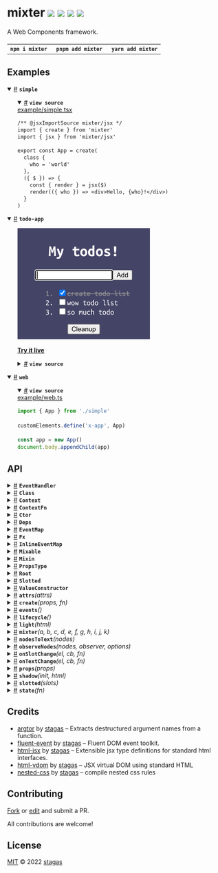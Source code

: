 <h1>
mixter <a href="https://npmjs.org/package/mixter"><img src="https://img.shields.io/badge/npm-v0.3.0-F00.svg?colorA=000"/></a> <a href="src"><img src="https://img.shields.io/badge/loc-665-FFF.svg?colorA=000"/></a> <a href="https://cdn.jsdelivr.net/npm/mixter@0.3.0/dist/mixter.min.js"><img src="https://img.shields.io/badge/brotli-3.1K-333.svg?colorA=000"/></a> <a href="LICENSE"><img src="https://img.shields.io/badge/license-MIT-F0B.svg?colorA=000"/></a>
</h1>

<p></p>

A Web Components framework.

<h4>
<table><tr><td title="Triple click to select and copy paste">
<code>npm i mixter </code>
</td><td title="Triple click to select and copy paste">
<code>pnpm add mixter </code>
</td><td title="Triple click to select and copy paste">
<code>yarn add mixter</code>
</td></tr></table>
</h4>

## Examples

<details id="example$simple" title="simple" open><summary><span><a href="#example$simple">#</a></span>  <code><strong>simple</strong></code></summary>  <ul>    <details id="source$simple" title="simple source code" open><summary><span><a href="#source$simple">#</a></span>  <code><strong>view source</strong></code></summary>  <a href="example/simple.tsx">example/simple.tsx</a>  <p>

```tsx
/** @jsxImportSource mixter/jsx */
import { create } from 'mixter'
import { jsx } from 'mixter/jsx'

export const App = create(
  class {
    who = 'world'
  },
  ({ $ }) => {
    const { render } = jsx($)
    render(({ who }) => <div>Hello, {who}!</div>)
  }
)
```

</p>
</details></ul></details><details id="example$todo-app" title="todo-app" open><summary><span><a href="#example$todo-app">#</a></span>  <code><strong>todo-app</strong></code></summary>  <ul><p></p>  <a href="https://stagas.github.io/mixter/example/todo-app.html"><img width="308.57142857142856" src="example/todo-app.png"></img>  <p><strong>Try it live</strong></p></a>    <details id="source$todo-app" title="todo-app source code" ><summary><span><a href="#source$todo-app">#</a></span>  <code><strong>view source</strong></code></summary>  <a href="example/todo-app.tsx">example/todo-app.tsx</a>  <p>

```tsx
/** @jsxImportSource mixter/jsx */
import { attrs, css, event, events, mixter, props, shadow, state } from 'mixter'
import { jsx, refs } from 'mixter/jsx'

type Todo = {
  name: string
  done: boolean
}

export class TodoApp extends mixter(
  // Extend basic HTMLElement
  HTMLElement,
  // Attach ShadowRoot
  shadow(),
  // Declare the events we will be emitting, this allows for
  // `el.onsomeevent = fn` to be statically typed
  events<{
    done: CustomEvent<{ todo: Todo }>
  }>(),
  // Element attributes, can be String, Number, Boolean
  attrs(
    class {
      name = 'My todos!'
      background = '#446'
      todoColor = '#fff'
      doneColor = '#999'
    }
  ),
  // Declare properties, can be any type
  props(
    class {
      form?: HTMLFormElement
      textInput?: HTMLInputElement
      todos: Todo[] = [
        { name: 'create todo list', done: true },
        { name: 'wow todo list', done: false },
        { name: 'so much todo', done: false },
      ]
      onTodoCleanup?: () => void
      onTodoAdd?: () => void
      onTodoChange?: (todo: Todo) => (
        e: Event & { currentTarget: HTMLInputElement },
      ) => void
    }
  ),
  // Reactive state handler
  state<TodoApp>(({ $, effect, reduce }) => {
    // Use jsx, returns the render function which acts like a `reduce`
    // that instead renders on the root element.
    const { render } = jsx($)
    // Use refs, `ref.someElement` can now be passed to `ref=` attributes in JSX.
    // Refs are bidirectional, meaning if they already have a reference, passing them to
    // a JSX element will "give" that element by reference, instead of filling "from" it.
    const { ref } = refs($)

    $.onTodoAdd = reduce(({ textInput, todos }) => (event().prevent.stop(() => {
      $.todos = [...todos, { name: textInput.value, done: false }]
      textInput.value = ''
      textInput.focus()
      // initialized with a noop function otherwise the render() below will never "fire"
      // because we are in its dependencies and our dependency `textInput` is
      // assigned inside it.
    })), () => {})

    $.onTodoChange = reduce(({ host, todos }) => (todo => (e => {
      todo.done = e.currentTarget.checked
      $.todos = [...todos]
      if (todo.done) host.dispatch('done', { todo })
    })))

    $.onTodoCleanup = reduce(({ todos }) => (() => {
      $.todos = [...todos.filter(todo => !todo.done)]
    }), () => {})

    effect(({ todos }) => {
      if (todos.length > 0 && todos.filter(todo => !todo.done).length === 0)
        alert('All done! Congrats!')
    })

    render((
      {
        name,
        background,
        doneColor,
        onTodoAdd,
        onTodoChange,
        onTodoCleanup,
        todoColor,
        todos,
      },
    ) => (
      <>
        <style>
          {css`
          width: 250px;
          padding: 10px;
          display: inline-flex;
          flex-flow: column nowrap;
          align-items: center;
          font-family: 'Ubuntu Mono', monospace;
          background: ${background};
          color: ${todoColor};
          .done {
            color: ${doneColor};
          }
          `()}
        </style>

        <h1>{name}</h1>

        <form
          onsubmit={onTodoAdd}
          style={{
            display: 'flex',
            flexFlow: 'column nowrap',
            alignItems: 'center',
          }}
        >
          <div>
            <input ref={ref.textInput} type="text" autofocus />
            <button type="submit">Add</button>
          </div>

          <ol>
            {todos.map(todo => (
              <li class={todo.done ? 'done' : ''}>
                <label>
                  <input
                    type="checkbox"
                    checked={todo.done}
                    onchange={onTodoChange(todo)}
                  />
                  {todo.done
                    ? <strike>{todo.name}</strike>
                    : todo.name}
                </label>
              </li>
            ))}
          </ol>

          {todos.some(todo => todo.done)
            && <button onclick={onTodoCleanup}>Cleanup</button>}
        </form>
      </>
    ))
  })
) {}

customElements.define('todo-app', TodoApp)

const todoApp = new TodoApp()

document.body.appendChild(todoApp)

todoApp.ondone = ({ detail: { todo } }) => {
  console.log('done', todo)
  // change background to a random hue every time we finish a todo
  todoApp.background = `hsl(${Math.random() * 360}, 30%, 20%)`
}
```

</p>
</details></ul></details><details id="example$web" title="web" open><summary><span><a href="#example$web">#</a></span>  <code><strong>web</strong></code></summary>  <ul>    <details id="source$web" title="web source code" open><summary><span><a href="#source$web">#</a></span>  <code><strong>view source</strong></code></summary>  <a href="example/web.ts">example/web.ts</a>  <p>

```ts
import { App } from './simple'

customElements.define('x-app', App)

const app = new App()
document.body.appendChild(app)
```

</p>
</details></ul></details>

## API

<p>  <details id="EventHandler$21" title="Interface" ><summary><span><a href="#EventHandler$21">#</a></span>  <code><strong>EventHandler</strong></code>    </summary>  <a href="src/mixins/events.ts#L3">src/mixins/events.ts#L3</a>  <ul>    <p>    <details id="e$25" title="Parameter" ><summary><span><a href="#e$25">#</a></span>  <code><strong>e</strong></code>    </summary>    <ul><p><a href="#E$23">E</a> &amp; {<p>  <details id="currentTarget$27" title="Property" ><summary><span><a href="#currentTarget$27">#</a></span>  <code><strong>currentTarget</strong></code>    </summary>  <a href="src/mixins/events.ts#L4">src/mixins/events.ts#L4</a>  <ul><p><a href="#T$22">T</a></p>        </ul></details><details id="target$28" title="Property" ><summary><span><a href="#target$28">#</a></span>  <code><strong>target</strong></code>    </summary>  <a href="src/mixins/events.ts#L4">src/mixins/events.ts#L4</a>  <ul><p><span>Element</span></p>        </ul></details></p>}</p>        </ul></details>  <p><strong>EventHandler</strong><em>(e)</em>  &nbsp;=&gt;  <ul>void</ul></p></p>    </ul></details><details id="Class$495" title="TypeAlias" ><summary><span><a href="#Class$495">#</a></span>  <code><strong>Class</strong></code>    </summary>  <a href="src/types.ts#L1">src/types.ts#L1</a>  <ul><p><details id="__type$496" title="Constructor" ><summary><span><a href="#__type$496">#</a></span>  <em>(args)</em>    </summary>  <a href="src/types.ts#L1">src/types.ts#L1</a>  <ul>    <p>  <details id="__type$497" title="ConstructorSignature" ><summary><span><a href="#__type$497">#</a></span>  <code><strong>new</strong></code><em>()</em>    </summary>    <ul><p><a href="#T$499">T</a></p>      <p>  <details id="args$498" title="Parameter" ><summary><span><a href="#args$498">#</a></span>  <code><strong>args</strong></code>    </summary>    <ul><p>any  []</p>        </ul></details></p>  </ul></details></p>    </ul></details></p>        </ul></details><details id="Context$112" title="TypeAlias" ><summary><span><a href="#Context$112">#</a></span>  <code><strong>Context</strong></code>    </summary>  <a href="src/mixins/state.ts#L24">src/mixins/state.ts#L24</a>  <ul><p>{<p>  <details id="$$114" title="Property" ><summary><span><a href="#$$114">#</a></span>  <code><strong>$</strong></code>    </summary>  <a href="src/mixins/state.ts#L25">src/mixins/state.ts#L25</a>  <ul><p><a href="#Context$112">Context</a>&lt;<a href="#T$135">T</a>&gt; &amp; <a href="#T$135">T</a></p>        </ul></details><details id="cleanup$115" title="Method" ><summary><span><a href="#cleanup$115">#</a></span>  <code><strong>cleanup</strong></code><em>()</em>    </summary>  <a href="src/mixins/state.ts#L26">src/mixins/state.ts#L26</a>  <ul>    <p>      <p><strong>cleanup</strong><em>()</em>  &nbsp;=&gt;  <ul>void</ul></p></p>    </ul></details><details id="effect$117" title="Method" ><summary><span><a href="#effect$117">#</a></span>  <code><strong>effect</strong></code><em>(fn, cb)</em>    </summary>  <a href="src/mixins/state.ts#L27">src/mixins/state.ts#L27</a>  <ul>    <p>    <details id="fn$119" title="Function" ><summary><span><a href="#fn$119">#</a></span>  <code><strong>fn</strong></code><em>(ctx)</em>    </summary>    <ul>    <p>    <details id="ctx$122" title="Parameter" ><summary><span><a href="#ctx$122">#</a></span>  <code><strong>ctx</strong></code>    </summary>    <ul><p><a href="#Deps$91">Deps</a>&lt;<a href="#T$135">T</a>&gt;</p>        </ul></details>  <p><strong>fn</strong><em>(ctx)</em>  &nbsp;=&gt;  <ul>any</ul></p></p>    </ul></details><details id="cb$123" title="Function" ><summary><span><a href="#cb$123">#</a></span>  <code><strong>cb</strong></code><em>(value)</em>    </summary>    <ul>    <p>    <details id="value$126" title="Parameter" ><summary><span><a href="#value$126">#</a></span>  <code><strong>value</strong></code>    </summary>    <ul><p>any</p>        </ul></details>  <p><strong>cb</strong><em>(value)</em>  &nbsp;=&gt;  <ul>boolean | void</ul></p></p>    </ul></details>  <p><strong>effect</strong><em>(fn, cb)</em>  &nbsp;=&gt;  <ul>void</ul></p></p>    </ul></details><details id="reduce$127" title="Method" ><summary><span><a href="#reduce$127">#</a></span>  <code><strong>reduce</strong></code><em>(fn, initial)</em>    </summary>  <a href="src/mixins/state.ts#L28">src/mixins/state.ts#L28</a>  <ul>    <p>    <details id="fn$130" title="Function" ><summary><span><a href="#fn$130">#</a></span>  <code><strong>fn</strong></code><em>(ctx)</em>    </summary>    <ul>    <p>    <details id="ctx$133" title="Parameter" ><summary><span><a href="#ctx$133">#</a></span>  <code><strong>ctx</strong></code>    </summary>    <ul><p><a href="#Deps$91">Deps</a>&lt;<a href="#T$135">T</a>&gt;</p>        </ul></details>  <p><strong>fn</strong><em>(ctx)</em>  &nbsp;=&gt;  <ul><a href="#R$129">R</a></ul></p></p>    </ul></details><details id="initial$134" title="Parameter" ><summary><span><a href="#initial$134">#</a></span>  <code><strong>initial</strong></code>    </summary>    <ul><p><a href="#R$129">R</a></p>        </ul></details>  <p><strong>reduce</strong>&lt;<span>R</span>&gt;<em>(fn, initial)</em>  &nbsp;=&gt;  <ul><a href="#R$129">R</a></ul></p></p>    </ul></details></p>}</p>        </ul></details><details id="ContextFn$85" title="TypeAlias" ><summary><span><a href="#ContextFn$85">#</a></span>  <code><strong>ContextFn</strong></code>    </summary>  <a href="src/mixins/state.ts#L6">src/mixins/state.ts#L6</a>  <ul><p><details id="__type$86" title="Function" ><summary><span><a href="#__type$86">#</a></span>  <em>(this, ctx)</em>    </summary>    <ul>    <p>    <details id="this$88" title="Parameter" ><summary><span><a href="#this$88">#</a></span>  <code><strong>this</strong></code>    </summary>    <ul><p><a href="#T$90">T</a></p>        </ul></details><details id="ctx$89" title="Parameter" ><summary><span><a href="#ctx$89">#</a></span>  <code><strong>ctx</strong></code>    </summary>    <ul><p><a href="#Context$112">Context</a>&lt;<a href="#T$90">T</a>&gt;</p>        </ul></details>  <p><strong></strong><em>(this, ctx)</em>  &nbsp;=&gt;  <ul>void</ul></p></p>    </ul></details></p>        </ul></details><details id="Ctor$500" title="TypeAlias" ><summary><span><a href="#Ctor$500">#</a></span>  <code><strong>Ctor</strong></code>    </summary>  <a href="src/types.ts#L3">src/types.ts#L3</a>  <ul><p><details id="__type$501" title="Constructor" ><summary><span><a href="#__type$501">#</a></span>  <em>(args)</em>    </summary>  <a href="src/types.ts#L3">src/types.ts#L3</a>  <ul>    <p>  <details id="__type$502" title="ConstructorSignature" ><summary><span><a href="#__type$502">#</a></span>  <code><strong>new</strong></code><em>()</em>    </summary>    <ul><p>unknown</p>      <p>  <details id="args$503" title="Parameter" ><summary><span><a href="#args$503">#</a></span>  <code><strong>args</strong></code>    </summary>    <ul><p>any  []</p>        </ul></details></p>  </ul></details></p>    </ul></details></p>        </ul></details><details id="Deps$91" title="TypeAlias" ><summary><span><a href="#Deps$91">#</a></span>  <code><strong>Deps</strong></code>    </summary>  <a href="src/mixins/state.ts#L8">src/mixins/state.ts#L8</a>  <ul><p>[K   in   keyof     <a href="#T$92">T</a>  ]-?:  <span>NonNullable</span>&lt;<a href="#T$92">T</a>  [<span>K</span>]&gt;</p>        </ul></details><details id="EventMap$29" title="TypeAlias" ><summary><span><a href="#EventMap$29">#</a></span>  <code><strong>EventMap</strong></code>    </summary>  <a href="src/mixins/events.ts#L7">src/mixins/events.ts#L7</a>  <ul><p>[K   in   keyof     <a href="#P$31">P</a>  ]:  <a href="#EventHandler$21">EventHandler</a>&lt;<span>InstanceType</span>&lt;<a href="#T$30">T</a>&gt;, <a href="#P$31">P</a>  [<span>K</span>]&gt;</p>        </ul></details><details id="Fx$93" title="TypeAlias" ><summary><span><a href="#Fx$93">#</a></span>  <code><strong>Fx</strong></code>    </summary>  <a href="src/mixins/state.ts#L12">src/mixins/state.ts#L12</a>  <ul><p>{<p>  <details id="dispose$101" title="Property" ><summary><span><a href="#dispose$101">#</a></span>  <code><strong>dispose</strong></code>    </summary>  <a href="src/mixins/state.ts#L15">src/mixins/state.ts#L15</a>  <ul><p><details id="__type$102" title="Function" ><summary><span><a href="#__type$102">#</a></span>  <em>()</em>    </summary>    <ul>    <p>      <p><strong></strong><em>()</em>  &nbsp;=&gt;  <ul>void</ul></p></p>    </ul></details> | <code>null</code></p>        </ul></details><details id="initial$105" title="Property" ><summary><span><a href="#initial$105">#</a></span>  <code><strong>initial</strong></code>    </summary>  <a href="src/mixins/state.ts#L17">src/mixins/state.ts#L17</a>  <ul><p>any</p>        </ul></details><details id="keys$107" title="Property" ><summary><span><a href="#keys$107">#</a></span>  <code><strong>keys</strong></code>    </summary>  <a href="src/mixins/state.ts#L19">src/mixins/state.ts#L19</a>  <ul><p><span>Set</span>&lt;keyof     <a href="#T$110">T</a>&gt;</p>        </ul></details><details id="pass$109" title="Property" ><summary><span><a href="#pass$109">#</a></span>  <code><strong>pass</strong></code>    </summary>  <a href="src/mixins/state.ts#L21">src/mixins/state.ts#L21</a>  <ul><p>boolean</p>        </ul></details><details id="target$106" title="Property" ><summary><span><a href="#target$106">#</a></span>  <code><strong>target</strong></code>    </summary>  <a href="src/mixins/state.ts#L18">src/mixins/state.ts#L18</a>  <ul><p>keyof     <a href="#T$110">T</a></p>        </ul></details><details id="type$104" title="Property" ><summary><span><a href="#type$104">#</a></span>  <code><strong>type</strong></code>    </summary>  <a href="src/mixins/state.ts#L16">src/mixins/state.ts#L16</a>  <ul><p>any</p>        </ul></details><details id="values$108" title="Property" ><summary><span><a href="#values$108">#</a></span>  <code><strong>values</strong></code>    </summary>  <a href="src/mixins/state.ts#L20">src/mixins/state.ts#L20</a>  <ul><p><a href="#Deps$91">Deps</a>&lt;<a href="#T$110">T</a>&gt;</p>        </ul></details><details id="cb$98" title="Method" ><summary><span><a href="#cb$98">#</a></span>  <code><strong>cb</strong></code><em>(value)</em>    </summary>  <a href="src/mixins/state.ts#L14">src/mixins/state.ts#L14</a>  <ul>    <p>    <details id="value$100" title="Parameter" ><summary><span><a href="#value$100">#</a></span>  <code><strong>value</strong></code>    </summary>    <ul><p><a href="#R$111">R</a></p>        </ul></details>  <p><strong>cb</strong><em>(value)</em>  &nbsp;=&gt;  <ul>boolean | void</ul></p></p>    </ul></details><details id="fn$95" title="Method" ><summary><span><a href="#fn$95">#</a></span>  <code><strong>fn</strong></code><em>(deps)</em>    </summary>  <a href="src/mixins/state.ts#L13">src/mixins/state.ts#L13</a>  <ul>    <p>    <details id="deps$97" title="Parameter" ><summary><span><a href="#deps$97">#</a></span>  <code><strong>deps</strong></code>    </summary>    <ul><p><a href="#Deps$91">Deps</a>&lt;<a href="#T$110">T</a>&gt;</p>        </ul></details>  <p><strong>fn</strong><em>(deps)</em>  &nbsp;=&gt;  <ul><a href="#R$111">R</a></ul></p></p>    </ul></details></p>}</p>        </ul></details><details id="InlineEventMap$32" title="TypeAlias" ><summary><span><a href="#InlineEventMap$32">#</a></span>  <code><strong>InlineEventMap</strong></code>    </summary>  <a href="src/mixins/events.ts#L14">src/mixins/events.ts#L14</a>  <ul><p>[K   in   keyof     <a href="#P$34">P</a>  ]:  <a href="#EventHandler$21">EventHandler</a>&lt;<span>InstanceType</span>&lt;<a href="#T$33">T</a>&gt;, <a href="#P$34">P</a>  [<span>K</span>]&gt;</p>        </ul></details><details id="Mixable$504" title="TypeAlias" ><summary><span><a href="#Mixable$504">#</a></span>  <code><strong>Mixable</strong></code>    </summary>  <a href="src/types.ts#L5">src/types.ts#L5</a>  <ul><p>{} &amp; <span>Omit</span>&lt;<a href="#T$506">T</a>, <code>"constructor"</code>&gt;</p>        </ul></details><details id="Mixin$507" title="TypeAlias" ><summary><span><a href="#Mixin$507">#</a></span>  <code><strong>Mixin</strong></code>    </summary>  <a href="src/types.ts#L9">src/types.ts#L9</a>  <ul><p><a href="#Mixable$504">Mixable</a>&lt;<span>CustomElementConstructor</span>&gt;</p>        </ul></details><details id="PropsType$11" title="TypeAlias" ><summary><span><a href="#PropsType$11">#</a></span>  <code><strong>PropsType</strong></code>    </summary>  <a href="src/mixins/attrs.ts#L6">src/mixins/attrs.ts#L6</a>  <ul><p>[K   in   keyof     <a href="#T$12">T</a>  ]:  <span>NonNullable</span>&lt;<a href="#T$12">T</a>  [<span>K</span>]&gt; extends <a href="#ValueConstructor$10">ValueConstructor</a> ? <span>ReturnType</span>&lt;<span>NonNullable</span>&lt;<a href="#T$12">T</a>  [<span>K</span>]&gt;&gt; : <span>NonNullable</span>&lt;<a href="#T$12">T</a>  [<span>K</span>]&gt;</p>        </ul></details><details id="Root$521" title="TypeAlias" ><summary><span><a href="#Root$521">#</a></span>  <code><strong>Root</strong></code>    </summary>  <a href="src/types.ts#L72">src/types.ts#L72</a>  <ul><p>{}</p>        </ul></details><details id="Slotted$461" title="TypeAlias" ><summary><span><a href="#Slotted$461">#</a></span>  <code><strong>Slotted</strong></code>    </summary>  <a href="src/slots.ts#L17">src/slots.ts#L17</a>  <ul><p>{<p>  <details id="elements$464" title="Property" ><summary><span><a href="#elements$464">#</a></span>  <code><strong>elements</strong></code>    </summary>  <a href="src/slots.ts#L17">src/slots.ts#L17</a>  <ul><p><span>Element</span>  []</p>        </ul></details><details id="firstChild$465" title="Property" ><summary><span><a href="#firstChild$465">#</a></span>  <code><strong>firstChild</strong></code>    </summary>  <a href="src/slots.ts#L17">src/slots.ts#L17</a>  <ul><p><span>Element</span></p>        </ul></details><details id="nodes$463" title="Property" ><summary><span><a href="#nodes$463">#</a></span>  <code><strong>nodes</strong></code>    </summary>  <a href="src/slots.ts#L17">src/slots.ts#L17</a>  <ul><p><span>Node</span>  []</p>        </ul></details></p>}</p>        </ul></details><details id="ValueConstructor$10" title="TypeAlias" ><summary><span><a href="#ValueConstructor$10">#</a></span>  <code><strong>ValueConstructor</strong></code>    </summary>  <a href="src/mixins/attrs.ts#L4">src/mixins/attrs.ts#L4</a>  <ul><p>typeof   <span>String</span> | typeof   <span>Number</span> | typeof   <span>Boolean</span></p>        </ul></details><details id="attrs$13" title="Function" ><summary><span><a href="#attrs$13">#</a></span>  <code><strong>attrs</strong></code><em>(attrs)</em>    </summary>  <a href="src/mixins/attrs.ts#L34">src/mixins/attrs.ts#L34</a>  <ul>    <p>    <details id="attrs$16" title="Parameter" ><summary><span><a href="#attrs$16">#</a></span>  <code><strong>attrs</strong></code>    </summary>    <ul><p><a href="#Class$495">Class</a>&lt;<a href="#P$15">P</a>&gt;</p>        </ul></details>  <p><strong>attrs</strong>&lt;<span>P</span>&gt;<em>(attrs)</em>  &nbsp;=&gt;  <ul><details id="__type$17" title="Function" ><summary><span><a href="#__type$17">#</a></span>  <em>(superclass)</em>    </summary>    <ul>    <p>    <details id="superclass$20" title="Parameter" ><summary><span><a href="#superclass$20">#</a></span>  <code><strong>superclass</strong></code>    </summary>    <ul><p><a href="#T$19">T</a></p>        </ul></details>  <p><strong></strong>&lt;<span>T</span><span>&nbsp;extends&nbsp;</span>     <a href="#Mixin$507">Mixin</a>&gt;<em>(superclass)</em>  &nbsp;=&gt;  <ul><a href="#T$19">T</a> &amp; <a href="#Class$495">Class</a>&lt;<a href="#PropsType$11">PropsType</a>&lt;<a href="#P$15">P</a>&gt;&gt;</ul></p></p>    </ul></details></ul></p></p>    </ul></details><details id="create$1" title="Function" ><summary><span><a href="#create$1">#</a></span>  <code><strong>create</strong></code><em>(props, fn)</em>    </summary>  <a href="src/create.ts#L3">src/create.ts#L3</a>  <ul>    <p>    <details id="props$4" title="Parameter" ><summary><span><a href="#props$4">#</a></span>  <code><strong>props</strong></code>    </summary>    <ul><p><a href="#Class$495">Class</a>&lt;<a href="#P$3">P</a>&gt;</p>        </ul></details><details id="fn$5" title="Parameter" ><summary><span><a href="#fn$5">#</a></span>  <code><strong>fn</strong></code>    </summary>    <ul><p><a href="#ContextFn$85">ContextFn</a>&lt;<a href="#P$3">P</a> &amp; <a href="#Root$521">Root</a>&gt;</p>        </ul></details>  <p><strong>create</strong>&lt;<span>P</span>&gt;<em>(props, fn)</em>  &nbsp;=&gt;  <ul>{} &amp; <a href="#Class$495">Class</a>&lt;<a href="#Root$521">Root</a>&gt; &amp; <a href="#Class$495">Class</a>&lt;<a href="#P$3">P</a>&gt; &amp; <a href="#Class$495">Class</a>&lt;{}&gt;</ul></p></p>    </ul></details><details id="events$35" title="Function" ><summary><span><a href="#events$35">#</a></span>  <code><strong>events</strong></code><em>()</em>    </summary>  <a href="src/mixins/events.ts#L27">src/mixins/events.ts#L27</a>  <ul>    <p>      <p><strong>events</strong>&lt;<span>P</span><span>&nbsp;extends&nbsp;</span>     <span>Record</span>&lt;string, <span>Event</span>&gt;&gt;<em>()</em>  &nbsp;=&gt;  <ul><details id="__type$38" title="Function" ><summary><span><a href="#__type$38">#</a></span>  <em>(superclass)</em>    </summary>    <ul>    <p>    <details id="superclass$41" title="Parameter" ><summary><span><a href="#superclass$41">#</a></span>  <code><strong>superclass</strong></code>    </summary>    <ul><p><a href="#T$40">T</a></p>        </ul></details>  <p><strong></strong>&lt;<span>T</span><span>&nbsp;extends&nbsp;</span>     <a href="#Mixin$507">Mixin</a>&gt;<em>(superclass)</em>  &nbsp;=&gt;  <ul><a href="#T$40">T</a> &amp; <a href="#Class$495">Class</a>&lt;{<p>  <details id="addEventListener$43" title="Method" ><summary><span><a href="#addEventListener$43">#</a></span>  <code><strong>addEventListener</strong></code><em>(type, listener, options)</em>    </summary>    <ul>    <p>    <details id="type$46" title="Parameter" ><summary><span><a href="#type$46">#</a></span>  <code><strong>type</strong></code>    </summary>    <ul><p><a href="#K$45">K</a></p>        </ul></details><details id="listener$47" title="Parameter" ><summary><span><a href="#listener$47">#</a></span>  <code><strong>listener</strong></code>    </summary>    <ul><p>any</p>        </ul></details><details id="options$48" title="Parameter" ><summary><span><a href="#options$48">#</a></span>  <code><strong>options</strong></code>    </summary>    <ul><p>any</p>        </ul></details>  <p><strong>addEventListener</strong>&lt;<span>K</span>&gt;<em>(type, listener, options)</em>  &nbsp;=&gt;  <ul>void</ul></p></p>    </ul></details><details id="dispatch$49" title="Method" ><summary><span><a href="#dispatch$49">#</a></span>  <code><strong>dispatch</strong></code><em>(name, detail, init)</em>    </summary>    <ul>    <p>    <details id="name$51" title="Parameter" ><summary><span><a href="#name$51">#</a></span>  <code><strong>name</strong></code>    </summary>    <ul><p>string</p>        </ul></details><details id="detail$52" title="Parameter" ><summary><span><a href="#detail$52">#</a></span>  <code><strong>detail</strong></code>    </summary>    <ul><p>any</p>        </ul></details><details id="init$53" title="Parameter" ><summary><span><a href="#init$53">#</a></span>  <code><strong>init</strong></code>    </summary>    <ul><p><span>CustomEventInit</span>&lt;any&gt;</p>        </ul></details>  <p><strong>dispatch</strong><em>(name, detail, init)</em>  &nbsp;=&gt;  <ul>any</ul></p></p>    </ul></details></p>} &amp; <a href="#InlineEventMap$32">InlineEventMap</a>&lt;<a href="#T$40">T</a>, <a href="#P$37">P</a>&gt;&gt;</ul></p></p>    </ul></details></ul></p></p>    </ul></details><details id="lifecycle$54" title="Function" ><summary><span><a href="#lifecycle$54">#</a></span>  <code><strong>lifecycle</strong></code><em>()</em>    </summary>  <a href="src/mixins/lifecycle.ts#L3">src/mixins/lifecycle.ts#L3</a>  <ul>    <p>      <p><strong>lifecycle</strong><em>()</em>  &nbsp;=&gt;  <ul><details id="__type$56" title="Function" ><summary><span><a href="#__type$56">#</a></span>  <em>(superclass)</em>    </summary>    <ul>    <p>    <details id="superclass$59" title="Parameter" ><summary><span><a href="#superclass$59">#</a></span>  <code><strong>superclass</strong></code>    </summary>    <ul><p><a href="#T$58">T</a></p>        </ul></details>  <p><strong></strong>&lt;<span>T</span><span>&nbsp;extends&nbsp;</span>     <a href="#Mixin$507">Mixin</a>&gt;<em>(superclass)</em>  &nbsp;=&gt;  <ul><a href="#T$58">T</a> &amp; <a href="#Class$495">Class</a>&lt;{<p>  <details id="isMounted$61" title="Property" ><summary><span><a href="#isMounted$61">#</a></span>  <code><strong>isMounted</strong></code>    </summary>  <a href="src/mixins/lifecycle.ts#L29">src/mixins/lifecycle.ts#L29</a>  <ul><p>boolean</p>        </ul></details></p>}&gt;</ul></p></p>    </ul></details></ul></p></p>    </ul></details><details id="light$62" title="Function" ><summary><span><a href="#light$62">#</a></span>  <code><strong>light</strong></code><em>(html)</em>    </summary>  <a href="src/mixins/light.ts#L3">src/mixins/light.ts#L3</a>  <ul>    <p>    <details id="html$64" title="Parameter" ><summary><span><a href="#html$64">#</a></span>  <code><strong>html</strong></code>  <span><span>&nbsp;=&nbsp;</span>  <code>''</code></span>  </summary>    <ul><p>string</p>        </ul></details>  <p><strong>light</strong><em>(html)</em>  &nbsp;=&gt;  <ul><details id="__type$65" title="Function" ><summary><span><a href="#__type$65">#</a></span>  <em>(superclass)</em>    </summary>    <ul>    <p>    <details id="superclass$68" title="Parameter" ><summary><span><a href="#superclass$68">#</a></span>  <code><strong>superclass</strong></code>    </summary>    <ul><p><a href="#T$67">T</a></p>        </ul></details>  <p><strong></strong>&lt;<span>T</span><span>&nbsp;extends&nbsp;</span>     <a href="#Mixin$507">Mixin</a>&gt;<em>(superclass)</em>  &nbsp;=&gt;  <ul><a href="#T$67">T</a> &amp; <a href="#Class$495">Class</a>&lt;<a href="#Root$521">Root</a>&gt;</ul></p></p>    </ul></details></ul></p></p>    </ul></details><details id="mixter$147" title="Function" ><summary><span><a href="#mixter$147">#</a></span>  <code><strong>mixter</strong></code><em>(a, b, c, d, e, f, g, h, i, j, k)</em>    </summary>  <a href="src/mixter.ts#L3">src/mixter.ts#L3</a>  <ul>    <p>    <details id="a$160" title="Parameter" ><summary><span><a href="#a$160">#</a></span>  <code><strong>a</strong></code>    </summary>    <ul><p><a href="#A$149">A</a></p>        </ul></details><details id="b$161" title="Function" ><summary><span><a href="#b$161">#</a></span>  <code><strong>b</strong></code><em>(trait)</em>    </summary>    <ul>    <p>    <details id="trait$164" title="Parameter" ><summary><span><a href="#trait$164">#</a></span>  <code><strong>trait</strong></code>    </summary>    <ul><p><a href="#A$149">A</a></p>        </ul></details>  <p><strong>b</strong><em>(trait)</em>  &nbsp;=&gt;  <ul><a href="#B$150">B</a></ul></p></p>    </ul></details><details id="c$165" title="Function" ><summary><span><a href="#c$165">#</a></span>  <code><strong>c</strong></code><em>(trait)</em>    </summary>    <ul>    <p>    <details id="trait$168" title="Parameter" ><summary><span><a href="#trait$168">#</a></span>  <code><strong>trait</strong></code>    </summary>    <ul><p><a href="#B$150">B</a></p>        </ul></details>  <p><strong>c</strong><em>(trait)</em>  &nbsp;=&gt;  <ul><a href="#C$151">C</a></ul></p></p>    </ul></details><details id="d$169" title="Function" ><summary><span><a href="#d$169">#</a></span>  <code><strong>d</strong></code><em>(trait)</em>    </summary>    <ul>    <p>    <details id="trait$172" title="Parameter" ><summary><span><a href="#trait$172">#</a></span>  <code><strong>trait</strong></code>    </summary>    <ul><p><a href="#C$151">C</a></p>        </ul></details>  <p><strong>d</strong><em>(trait)</em>  &nbsp;=&gt;  <ul><a href="#D$152">D</a></ul></p></p>    </ul></details><details id="e$173" title="Function" ><summary><span><a href="#e$173">#</a></span>  <code><strong>e</strong></code><em>(trait)</em>    </summary>    <ul>    <p>    <details id="trait$176" title="Parameter" ><summary><span><a href="#trait$176">#</a></span>  <code><strong>trait</strong></code>    </summary>    <ul><p><a href="#D$152">D</a></p>        </ul></details>  <p><strong>e</strong><em>(trait)</em>  &nbsp;=&gt;  <ul><a href="#E$153">E</a></ul></p></p>    </ul></details><details id="f$177" title="Function" ><summary><span><a href="#f$177">#</a></span>  <code><strong>f</strong></code><em>(trait)</em>    </summary>    <ul>    <p>    <details id="trait$180" title="Parameter" ><summary><span><a href="#trait$180">#</a></span>  <code><strong>trait</strong></code>    </summary>    <ul><p><a href="#E$153">E</a></p>        </ul></details>  <p><strong>f</strong><em>(trait)</em>  &nbsp;=&gt;  <ul><a href="#F$154">F</a></ul></p></p>    </ul></details><details id="g$181" title="Function" ><summary><span><a href="#g$181">#</a></span>  <code><strong>g</strong></code><em>(trait)</em>    </summary>    <ul>    <p>    <details id="trait$184" title="Parameter" ><summary><span><a href="#trait$184">#</a></span>  <code><strong>trait</strong></code>    </summary>    <ul><p><a href="#F$154">F</a></p>        </ul></details>  <p><strong>g</strong><em>(trait)</em>  &nbsp;=&gt;  <ul><a href="#G$155">G</a></ul></p></p>    </ul></details><details id="h$185" title="Function" ><summary><span><a href="#h$185">#</a></span>  <code><strong>h</strong></code><em>(trait)</em>    </summary>    <ul>    <p>    <details id="trait$188" title="Parameter" ><summary><span><a href="#trait$188">#</a></span>  <code><strong>trait</strong></code>    </summary>    <ul><p><a href="#G$155">G</a></p>        </ul></details>  <p><strong>h</strong><em>(trait)</em>  &nbsp;=&gt;  <ul><a href="#H$156">H</a></ul></p></p>    </ul></details><details id="i$189" title="Function" ><summary><span><a href="#i$189">#</a></span>  <code><strong>i</strong></code><em>(trait)</em>    </summary>    <ul>    <p>    <details id="trait$192" title="Parameter" ><summary><span><a href="#trait$192">#</a></span>  <code><strong>trait</strong></code>    </summary>    <ul><p><a href="#H$156">H</a></p>        </ul></details>  <p><strong>i</strong><em>(trait)</em>  &nbsp;=&gt;  <ul><a href="#I$157">I</a></ul></p></p>    </ul></details><details id="j$193" title="Function" ><summary><span><a href="#j$193">#</a></span>  <code><strong>j</strong></code><em>(trait)</em>    </summary>    <ul>    <p>    <details id="trait$196" title="Parameter" ><summary><span><a href="#trait$196">#</a></span>  <code><strong>trait</strong></code>    </summary>    <ul><p><a href="#I$157">I</a></p>        </ul></details>  <p><strong>j</strong><em>(trait)</em>  &nbsp;=&gt;  <ul><a href="#J$158">J</a></ul></p></p>    </ul></details><details id="k$197" title="Function" ><summary><span><a href="#k$197">#</a></span>  <code><strong>k</strong></code><em>(trait)</em>    </summary>    <ul>    <p>    <details id="trait$200" title="Parameter" ><summary><span><a href="#trait$200">#</a></span>  <code><strong>trait</strong></code>    </summary>    <ul><p><a href="#J$158">J</a></p>        </ul></details>  <p><strong>k</strong><em>(trait)</em>  &nbsp;=&gt;  <ul><a href="#K$159">K</a></ul></p></p>    </ul></details>  <p><strong>mixter</strong>&lt;<span>A</span><span>&nbsp;extends&nbsp;</span>     <a href="#Ctor$500">Ctor</a>, <span>B</span><span>&nbsp;extends&nbsp;</span>     <a href="#Ctor$500">Ctor</a>, <span>C</span><span>&nbsp;extends&nbsp;</span>     <a href="#Ctor$500">Ctor</a>, <span>D</span><span>&nbsp;extends&nbsp;</span>     <a href="#Ctor$500">Ctor</a>, <span>E</span><span>&nbsp;extends&nbsp;</span>     <a href="#Ctor$500">Ctor</a>, <span>F</span><span>&nbsp;extends&nbsp;</span>     <a href="#Ctor$500">Ctor</a>, <span>G</span><span>&nbsp;extends&nbsp;</span>     <a href="#Ctor$500">Ctor</a>, <span>H</span><span>&nbsp;extends&nbsp;</span>     <a href="#Ctor$500">Ctor</a>, <span>I</span><span>&nbsp;extends&nbsp;</span>     <a href="#Ctor$500">Ctor</a>, <span>J</span><span>&nbsp;extends&nbsp;</span>     <a href="#Ctor$500">Ctor</a>, <span>K</span><span>&nbsp;extends&nbsp;</span>     <a href="#Ctor$500">Ctor</a>&gt;<em>(a, b, c, d, e, f, g, h, i, j, k)</em>  &nbsp;=&gt;  <ul><a href="#A$149">A</a> &amp; <a href="#B$150">B</a> &amp; <a href="#C$151">C</a> &amp; <a href="#D$152">D</a> &amp; <a href="#E$153">E</a> &amp; <a href="#F$154">F</a> &amp; <a href="#G$155">G</a> &amp; <a href="#H$156">H</a> &amp; <a href="#I$157">I</a> &amp; <a href="#J$158">J</a> &amp; <a href="#K$159">K</a></ul></p>  <details id="a$212" title="Parameter" ><summary><span><a href="#a$212">#</a></span>  <code><strong>a</strong></code>    </summary>    <ul><p><a href="#A$202">A</a></p>        </ul></details><details id="b$213" title="Function" ><summary><span><a href="#b$213">#</a></span>  <code><strong>b</strong></code><em>(trait)</em>    </summary>    <ul>    <p>    <details id="trait$216" title="Parameter" ><summary><span><a href="#trait$216">#</a></span>  <code><strong>trait</strong></code>    </summary>    <ul><p><a href="#A$202">A</a></p>        </ul></details>  <p><strong>b</strong><em>(trait)</em>  &nbsp;=&gt;  <ul><a href="#B$203">B</a></ul></p></p>    </ul></details><details id="c$217" title="Function" ><summary><span><a href="#c$217">#</a></span>  <code><strong>c</strong></code><em>(trait)</em>    </summary>    <ul>    <p>    <details id="trait$220" title="Parameter" ><summary><span><a href="#trait$220">#</a></span>  <code><strong>trait</strong></code>    </summary>    <ul><p><a href="#B$203">B</a></p>        </ul></details>  <p><strong>c</strong><em>(trait)</em>  &nbsp;=&gt;  <ul><a href="#C$204">C</a></ul></p></p>    </ul></details><details id="d$221" title="Function" ><summary><span><a href="#d$221">#</a></span>  <code><strong>d</strong></code><em>(trait)</em>    </summary>    <ul>    <p>    <details id="trait$224" title="Parameter" ><summary><span><a href="#trait$224">#</a></span>  <code><strong>trait</strong></code>    </summary>    <ul><p><a href="#C$204">C</a></p>        </ul></details>  <p><strong>d</strong><em>(trait)</em>  &nbsp;=&gt;  <ul><a href="#D$205">D</a></ul></p></p>    </ul></details><details id="e$225" title="Function" ><summary><span><a href="#e$225">#</a></span>  <code><strong>e</strong></code><em>(trait)</em>    </summary>    <ul>    <p>    <details id="trait$228" title="Parameter" ><summary><span><a href="#trait$228">#</a></span>  <code><strong>trait</strong></code>    </summary>    <ul><p><a href="#D$205">D</a></p>        </ul></details>  <p><strong>e</strong><em>(trait)</em>  &nbsp;=&gt;  <ul><a href="#E$206">E</a></ul></p></p>    </ul></details><details id="f$229" title="Function" ><summary><span><a href="#f$229">#</a></span>  <code><strong>f</strong></code><em>(trait)</em>    </summary>    <ul>    <p>    <details id="trait$232" title="Parameter" ><summary><span><a href="#trait$232">#</a></span>  <code><strong>trait</strong></code>    </summary>    <ul><p><a href="#E$206">E</a></p>        </ul></details>  <p><strong>f</strong><em>(trait)</em>  &nbsp;=&gt;  <ul><a href="#F$207">F</a></ul></p></p>    </ul></details><details id="g$233" title="Function" ><summary><span><a href="#g$233">#</a></span>  <code><strong>g</strong></code><em>(trait)</em>    </summary>    <ul>    <p>    <details id="trait$236" title="Parameter" ><summary><span><a href="#trait$236">#</a></span>  <code><strong>trait</strong></code>    </summary>    <ul><p><a href="#F$207">F</a></p>        </ul></details>  <p><strong>g</strong><em>(trait)</em>  &nbsp;=&gt;  <ul><a href="#G$208">G</a></ul></p></p>    </ul></details><details id="h$237" title="Function" ><summary><span><a href="#h$237">#</a></span>  <code><strong>h</strong></code><em>(trait)</em>    </summary>    <ul>    <p>    <details id="trait$240" title="Parameter" ><summary><span><a href="#trait$240">#</a></span>  <code><strong>trait</strong></code>    </summary>    <ul><p><a href="#G$208">G</a></p>        </ul></details>  <p><strong>h</strong><em>(trait)</em>  &nbsp;=&gt;  <ul><a href="#H$209">H</a></ul></p></p>    </ul></details><details id="i$241" title="Function" ><summary><span><a href="#i$241">#</a></span>  <code><strong>i</strong></code><em>(trait)</em>    </summary>    <ul>    <p>    <details id="trait$244" title="Parameter" ><summary><span><a href="#trait$244">#</a></span>  <code><strong>trait</strong></code>    </summary>    <ul><p><a href="#H$209">H</a></p>        </ul></details>  <p><strong>i</strong><em>(trait)</em>  &nbsp;=&gt;  <ul><a href="#I$210">I</a></ul></p></p>    </ul></details><details id="j$245" title="Function" ><summary><span><a href="#j$245">#</a></span>  <code><strong>j</strong></code><em>(trait)</em>    </summary>    <ul>    <p>    <details id="trait$248" title="Parameter" ><summary><span><a href="#trait$248">#</a></span>  <code><strong>trait</strong></code>    </summary>    <ul><p><a href="#I$210">I</a></p>        </ul></details>  <p><strong>j</strong><em>(trait)</em>  &nbsp;=&gt;  <ul><a href="#J$211">J</a></ul></p></p>    </ul></details>  <p><strong>mixter</strong>&lt;<span>A</span><span>&nbsp;extends&nbsp;</span>     <a href="#Ctor$500">Ctor</a>, <span>B</span><span>&nbsp;extends&nbsp;</span>     <a href="#Ctor$500">Ctor</a>, <span>C</span><span>&nbsp;extends&nbsp;</span>     <a href="#Ctor$500">Ctor</a>, <span>D</span><span>&nbsp;extends&nbsp;</span>     <a href="#Ctor$500">Ctor</a>, <span>E</span><span>&nbsp;extends&nbsp;</span>     <a href="#Ctor$500">Ctor</a>, <span>F</span><span>&nbsp;extends&nbsp;</span>     <a href="#Ctor$500">Ctor</a>, <span>G</span><span>&nbsp;extends&nbsp;</span>     <a href="#Ctor$500">Ctor</a>, <span>H</span><span>&nbsp;extends&nbsp;</span>     <a href="#Ctor$500">Ctor</a>, <span>I</span><span>&nbsp;extends&nbsp;</span>     <a href="#Ctor$500">Ctor</a>, <span>J</span><span>&nbsp;extends&nbsp;</span>     <a href="#Ctor$500">Ctor</a>&gt;<em>(a, b, c, d, e, f, g, h, i, j)</em>  &nbsp;=&gt;  <ul><a href="#A$202">A</a> &amp; <a href="#B$203">B</a> &amp; <a href="#C$204">C</a> &amp; <a href="#D$205">D</a> &amp; <a href="#E$206">E</a> &amp; <a href="#F$207">F</a> &amp; <a href="#G$208">G</a> &amp; <a href="#H$209">H</a> &amp; <a href="#I$210">I</a> &amp; <a href="#J$211">J</a></ul></p>  <details id="a$259" title="Parameter" ><summary><span><a href="#a$259">#</a></span>  <code><strong>a</strong></code>    </summary>    <ul><p><a href="#A$250">A</a></p>        </ul></details><details id="b$260" title="Function" ><summary><span><a href="#b$260">#</a></span>  <code><strong>b</strong></code><em>(trait)</em>    </summary>    <ul>    <p>    <details id="trait$263" title="Parameter" ><summary><span><a href="#trait$263">#</a></span>  <code><strong>trait</strong></code>    </summary>    <ul><p><a href="#A$250">A</a></p>        </ul></details>  <p><strong>b</strong><em>(trait)</em>  &nbsp;=&gt;  <ul><a href="#B$251">B</a></ul></p></p>    </ul></details><details id="c$264" title="Function" ><summary><span><a href="#c$264">#</a></span>  <code><strong>c</strong></code><em>(trait)</em>    </summary>    <ul>    <p>    <details id="trait$267" title="Parameter" ><summary><span><a href="#trait$267">#</a></span>  <code><strong>trait</strong></code>    </summary>    <ul><p><a href="#B$251">B</a></p>        </ul></details>  <p><strong>c</strong><em>(trait)</em>  &nbsp;=&gt;  <ul><a href="#C$252">C</a></ul></p></p>    </ul></details><details id="d$268" title="Function" ><summary><span><a href="#d$268">#</a></span>  <code><strong>d</strong></code><em>(trait)</em>    </summary>    <ul>    <p>    <details id="trait$271" title="Parameter" ><summary><span><a href="#trait$271">#</a></span>  <code><strong>trait</strong></code>    </summary>    <ul><p><a href="#C$252">C</a></p>        </ul></details>  <p><strong>d</strong><em>(trait)</em>  &nbsp;=&gt;  <ul><a href="#D$253">D</a></ul></p></p>    </ul></details><details id="e$272" title="Function" ><summary><span><a href="#e$272">#</a></span>  <code><strong>e</strong></code><em>(trait)</em>    </summary>    <ul>    <p>    <details id="trait$275" title="Parameter" ><summary><span><a href="#trait$275">#</a></span>  <code><strong>trait</strong></code>    </summary>    <ul><p><a href="#D$253">D</a></p>        </ul></details>  <p><strong>e</strong><em>(trait)</em>  &nbsp;=&gt;  <ul><a href="#E$254">E</a></ul></p></p>    </ul></details><details id="f$276" title="Function" ><summary><span><a href="#f$276">#</a></span>  <code><strong>f</strong></code><em>(trait)</em>    </summary>    <ul>    <p>    <details id="trait$279" title="Parameter" ><summary><span><a href="#trait$279">#</a></span>  <code><strong>trait</strong></code>    </summary>    <ul><p><a href="#E$254">E</a></p>        </ul></details>  <p><strong>f</strong><em>(trait)</em>  &nbsp;=&gt;  <ul><a href="#F$255">F</a></ul></p></p>    </ul></details><details id="g$280" title="Function" ><summary><span><a href="#g$280">#</a></span>  <code><strong>g</strong></code><em>(trait)</em>    </summary>    <ul>    <p>    <details id="trait$283" title="Parameter" ><summary><span><a href="#trait$283">#</a></span>  <code><strong>trait</strong></code>    </summary>    <ul><p><a href="#F$255">F</a></p>        </ul></details>  <p><strong>g</strong><em>(trait)</em>  &nbsp;=&gt;  <ul><a href="#G$256">G</a></ul></p></p>    </ul></details><details id="h$284" title="Function" ><summary><span><a href="#h$284">#</a></span>  <code><strong>h</strong></code><em>(trait)</em>    </summary>    <ul>    <p>    <details id="trait$287" title="Parameter" ><summary><span><a href="#trait$287">#</a></span>  <code><strong>trait</strong></code>    </summary>    <ul><p><a href="#G$256">G</a></p>        </ul></details>  <p><strong>h</strong><em>(trait)</em>  &nbsp;=&gt;  <ul><a href="#H$257">H</a></ul></p></p>    </ul></details><details id="i$288" title="Function" ><summary><span><a href="#i$288">#</a></span>  <code><strong>i</strong></code><em>(trait)</em>    </summary>    <ul>    <p>    <details id="trait$291" title="Parameter" ><summary><span><a href="#trait$291">#</a></span>  <code><strong>trait</strong></code>    </summary>    <ul><p><a href="#H$257">H</a></p>        </ul></details>  <p><strong>i</strong><em>(trait)</em>  &nbsp;=&gt;  <ul><a href="#I$258">I</a></ul></p></p>    </ul></details>  <p><strong>mixter</strong>&lt;<span>A</span><span>&nbsp;extends&nbsp;</span>     <a href="#Ctor$500">Ctor</a>, <span>B</span><span>&nbsp;extends&nbsp;</span>     <a href="#Ctor$500">Ctor</a>, <span>C</span><span>&nbsp;extends&nbsp;</span>     <a href="#Ctor$500">Ctor</a>, <span>D</span><span>&nbsp;extends&nbsp;</span>     <a href="#Ctor$500">Ctor</a>, <span>E</span><span>&nbsp;extends&nbsp;</span>     <a href="#Ctor$500">Ctor</a>, <span>F</span><span>&nbsp;extends&nbsp;</span>     <a href="#Ctor$500">Ctor</a>, <span>G</span><span>&nbsp;extends&nbsp;</span>     <a href="#Ctor$500">Ctor</a>, <span>H</span><span>&nbsp;extends&nbsp;</span>     <a href="#Ctor$500">Ctor</a>, <span>I</span><span>&nbsp;extends&nbsp;</span>     <a href="#Ctor$500">Ctor</a>&gt;<em>(a, b, c, d, e, f, g, h, i)</em>  &nbsp;=&gt;  <ul><a href="#A$250">A</a> &amp; <a href="#B$251">B</a> &amp; <a href="#C$252">C</a> &amp; <a href="#D$253">D</a> &amp; <a href="#E$254">E</a> &amp; <a href="#F$255">F</a> &amp; <a href="#G$256">G</a> &amp; <a href="#H$257">H</a> &amp; <a href="#I$258">I</a></ul></p>  <details id="a$301" title="Parameter" ><summary><span><a href="#a$301">#</a></span>  <code><strong>a</strong></code>    </summary>    <ul><p><a href="#A$293">A</a></p>        </ul></details><details id="b$302" title="Function" ><summary><span><a href="#b$302">#</a></span>  <code><strong>b</strong></code><em>(trait)</em>    </summary>    <ul>    <p>    <details id="trait$305" title="Parameter" ><summary><span><a href="#trait$305">#</a></span>  <code><strong>trait</strong></code>    </summary>    <ul><p><a href="#A$293">A</a></p>        </ul></details>  <p><strong>b</strong><em>(trait)</em>  &nbsp;=&gt;  <ul><a href="#B$294">B</a></ul></p></p>    </ul></details><details id="c$306" title="Function" ><summary><span><a href="#c$306">#</a></span>  <code><strong>c</strong></code><em>(trait)</em>    </summary>    <ul>    <p>    <details id="trait$309" title="Parameter" ><summary><span><a href="#trait$309">#</a></span>  <code><strong>trait</strong></code>    </summary>    <ul><p><a href="#B$294">B</a></p>        </ul></details>  <p><strong>c</strong><em>(trait)</em>  &nbsp;=&gt;  <ul><a href="#C$295">C</a></ul></p></p>    </ul></details><details id="d$310" title="Function" ><summary><span><a href="#d$310">#</a></span>  <code><strong>d</strong></code><em>(trait)</em>    </summary>    <ul>    <p>    <details id="trait$313" title="Parameter" ><summary><span><a href="#trait$313">#</a></span>  <code><strong>trait</strong></code>    </summary>    <ul><p><a href="#C$295">C</a></p>        </ul></details>  <p><strong>d</strong><em>(trait)</em>  &nbsp;=&gt;  <ul><a href="#D$296">D</a></ul></p></p>    </ul></details><details id="e$314" title="Function" ><summary><span><a href="#e$314">#</a></span>  <code><strong>e</strong></code><em>(trait)</em>    </summary>    <ul>    <p>    <details id="trait$317" title="Parameter" ><summary><span><a href="#trait$317">#</a></span>  <code><strong>trait</strong></code>    </summary>    <ul><p><a href="#D$296">D</a></p>        </ul></details>  <p><strong>e</strong><em>(trait)</em>  &nbsp;=&gt;  <ul><a href="#E$297">E</a></ul></p></p>    </ul></details><details id="f$318" title="Function" ><summary><span><a href="#f$318">#</a></span>  <code><strong>f</strong></code><em>(trait)</em>    </summary>    <ul>    <p>    <details id="trait$321" title="Parameter" ><summary><span><a href="#trait$321">#</a></span>  <code><strong>trait</strong></code>    </summary>    <ul><p><a href="#E$297">E</a></p>        </ul></details>  <p><strong>f</strong><em>(trait)</em>  &nbsp;=&gt;  <ul><a href="#F$298">F</a></ul></p></p>    </ul></details><details id="g$322" title="Function" ><summary><span><a href="#g$322">#</a></span>  <code><strong>g</strong></code><em>(trait)</em>    </summary>    <ul>    <p>    <details id="trait$325" title="Parameter" ><summary><span><a href="#trait$325">#</a></span>  <code><strong>trait</strong></code>    </summary>    <ul><p><a href="#F$298">F</a></p>        </ul></details>  <p><strong>g</strong><em>(trait)</em>  &nbsp;=&gt;  <ul><a href="#G$299">G</a></ul></p></p>    </ul></details><details id="h$326" title="Function" ><summary><span><a href="#h$326">#</a></span>  <code><strong>h</strong></code><em>(trait)</em>    </summary>    <ul>    <p>    <details id="trait$329" title="Parameter" ><summary><span><a href="#trait$329">#</a></span>  <code><strong>trait</strong></code>    </summary>    <ul><p><a href="#G$299">G</a></p>        </ul></details>  <p><strong>h</strong><em>(trait)</em>  &nbsp;=&gt;  <ul><a href="#H$300">H</a></ul></p></p>    </ul></details>  <p><strong>mixter</strong>&lt;<span>A</span><span>&nbsp;extends&nbsp;</span>     <a href="#Ctor$500">Ctor</a>, <span>B</span><span>&nbsp;extends&nbsp;</span>     <a href="#Ctor$500">Ctor</a>, <span>C</span><span>&nbsp;extends&nbsp;</span>     <a href="#Ctor$500">Ctor</a>, <span>D</span><span>&nbsp;extends&nbsp;</span>     <a href="#Ctor$500">Ctor</a>, <span>E</span><span>&nbsp;extends&nbsp;</span>     <a href="#Ctor$500">Ctor</a>, <span>F</span><span>&nbsp;extends&nbsp;</span>     <a href="#Ctor$500">Ctor</a>, <span>G</span><span>&nbsp;extends&nbsp;</span>     <a href="#Ctor$500">Ctor</a>, <span>H</span><span>&nbsp;extends&nbsp;</span>     <a href="#Ctor$500">Ctor</a>&gt;<em>(a, b, c, d, e, f, g, h)</em>  &nbsp;=&gt;  <ul><a href="#A$293">A</a> &amp; <a href="#B$294">B</a> &amp; <a href="#C$295">C</a> &amp; <a href="#D$296">D</a> &amp; <a href="#E$297">E</a> &amp; <a href="#F$298">F</a> &amp; <a href="#G$299">G</a> &amp; <a href="#H$300">H</a></ul></p>  <details id="a$338" title="Parameter" ><summary><span><a href="#a$338">#</a></span>  <code><strong>a</strong></code>    </summary>    <ul><p><a href="#A$331">A</a></p>        </ul></details><details id="b$339" title="Function" ><summary><span><a href="#b$339">#</a></span>  <code><strong>b</strong></code><em>(trait)</em>    </summary>    <ul>    <p>    <details id="trait$342" title="Parameter" ><summary><span><a href="#trait$342">#</a></span>  <code><strong>trait</strong></code>    </summary>    <ul><p><a href="#A$331">A</a></p>        </ul></details>  <p><strong>b</strong><em>(trait)</em>  &nbsp;=&gt;  <ul><a href="#B$332">B</a></ul></p></p>    </ul></details><details id="c$343" title="Function" ><summary><span><a href="#c$343">#</a></span>  <code><strong>c</strong></code><em>(trait)</em>    </summary>    <ul>    <p>    <details id="trait$346" title="Parameter" ><summary><span><a href="#trait$346">#</a></span>  <code><strong>trait</strong></code>    </summary>    <ul><p><a href="#B$332">B</a></p>        </ul></details>  <p><strong>c</strong><em>(trait)</em>  &nbsp;=&gt;  <ul><a href="#C$333">C</a></ul></p></p>    </ul></details><details id="d$347" title="Function" ><summary><span><a href="#d$347">#</a></span>  <code><strong>d</strong></code><em>(trait)</em>    </summary>    <ul>    <p>    <details id="trait$350" title="Parameter" ><summary><span><a href="#trait$350">#</a></span>  <code><strong>trait</strong></code>    </summary>    <ul><p><a href="#C$333">C</a></p>        </ul></details>  <p><strong>d</strong><em>(trait)</em>  &nbsp;=&gt;  <ul><a href="#D$334">D</a></ul></p></p>    </ul></details><details id="e$351" title="Function" ><summary><span><a href="#e$351">#</a></span>  <code><strong>e</strong></code><em>(trait)</em>    </summary>    <ul>    <p>    <details id="trait$354" title="Parameter" ><summary><span><a href="#trait$354">#</a></span>  <code><strong>trait</strong></code>    </summary>    <ul><p><a href="#D$334">D</a></p>        </ul></details>  <p><strong>e</strong><em>(trait)</em>  &nbsp;=&gt;  <ul><a href="#E$335">E</a></ul></p></p>    </ul></details><details id="f$355" title="Function" ><summary><span><a href="#f$355">#</a></span>  <code><strong>f</strong></code><em>(trait)</em>    </summary>    <ul>    <p>    <details id="trait$358" title="Parameter" ><summary><span><a href="#trait$358">#</a></span>  <code><strong>trait</strong></code>    </summary>    <ul><p><a href="#E$335">E</a></p>        </ul></details>  <p><strong>f</strong><em>(trait)</em>  &nbsp;=&gt;  <ul><a href="#F$336">F</a></ul></p></p>    </ul></details><details id="g$359" title="Function" ><summary><span><a href="#g$359">#</a></span>  <code><strong>g</strong></code><em>(trait)</em>    </summary>    <ul>    <p>    <details id="trait$362" title="Parameter" ><summary><span><a href="#trait$362">#</a></span>  <code><strong>trait</strong></code>    </summary>    <ul><p><a href="#F$336">F</a></p>        </ul></details>  <p><strong>g</strong><em>(trait)</em>  &nbsp;=&gt;  <ul><a href="#G$337">G</a></ul></p></p>    </ul></details>  <p><strong>mixter</strong>&lt;<span>A</span><span>&nbsp;extends&nbsp;</span>     <a href="#Ctor$500">Ctor</a>, <span>B</span><span>&nbsp;extends&nbsp;</span>     <a href="#Ctor$500">Ctor</a>, <span>C</span><span>&nbsp;extends&nbsp;</span>     <a href="#Ctor$500">Ctor</a>, <span>D</span><span>&nbsp;extends&nbsp;</span>     <a href="#Ctor$500">Ctor</a>, <span>E</span><span>&nbsp;extends&nbsp;</span>     <a href="#Ctor$500">Ctor</a>, <span>F</span><span>&nbsp;extends&nbsp;</span>     <a href="#Ctor$500">Ctor</a>, <span>G</span><span>&nbsp;extends&nbsp;</span>     <a href="#Ctor$500">Ctor</a>&gt;<em>(a, b, c, d, e, f, g)</em>  &nbsp;=&gt;  <ul><a href="#A$331">A</a> &amp; <a href="#B$332">B</a> &amp; <a href="#C$333">C</a> &amp; <a href="#D$334">D</a> &amp; <a href="#E$335">E</a> &amp; <a href="#F$336">F</a> &amp; <a href="#G$337">G</a></ul></p>  <details id="a$370" title="Parameter" ><summary><span><a href="#a$370">#</a></span>  <code><strong>a</strong></code>    </summary>    <ul><p><a href="#A$364">A</a></p>        </ul></details><details id="b$371" title="Function" ><summary><span><a href="#b$371">#</a></span>  <code><strong>b</strong></code><em>(trait)</em>    </summary>    <ul>    <p>    <details id="trait$374" title="Parameter" ><summary><span><a href="#trait$374">#</a></span>  <code><strong>trait</strong></code>    </summary>    <ul><p><a href="#A$364">A</a></p>        </ul></details>  <p><strong>b</strong><em>(trait)</em>  &nbsp;=&gt;  <ul><a href="#B$365">B</a></ul></p></p>    </ul></details><details id="c$375" title="Function" ><summary><span><a href="#c$375">#</a></span>  <code><strong>c</strong></code><em>(trait)</em>    </summary>    <ul>    <p>    <details id="trait$378" title="Parameter" ><summary><span><a href="#trait$378">#</a></span>  <code><strong>trait</strong></code>    </summary>    <ul><p><a href="#B$365">B</a></p>        </ul></details>  <p><strong>c</strong><em>(trait)</em>  &nbsp;=&gt;  <ul><a href="#C$366">C</a></ul></p></p>    </ul></details><details id="d$379" title="Function" ><summary><span><a href="#d$379">#</a></span>  <code><strong>d</strong></code><em>(trait)</em>    </summary>    <ul>    <p>    <details id="trait$382" title="Parameter" ><summary><span><a href="#trait$382">#</a></span>  <code><strong>trait</strong></code>    </summary>    <ul><p><a href="#C$366">C</a></p>        </ul></details>  <p><strong>d</strong><em>(trait)</em>  &nbsp;=&gt;  <ul><a href="#D$367">D</a></ul></p></p>    </ul></details><details id="e$383" title="Function" ><summary><span><a href="#e$383">#</a></span>  <code><strong>e</strong></code><em>(trait)</em>    </summary>    <ul>    <p>    <details id="trait$386" title="Parameter" ><summary><span><a href="#trait$386">#</a></span>  <code><strong>trait</strong></code>    </summary>    <ul><p><a href="#D$367">D</a></p>        </ul></details>  <p><strong>e</strong><em>(trait)</em>  &nbsp;=&gt;  <ul><a href="#E$368">E</a></ul></p></p>    </ul></details><details id="f$387" title="Function" ><summary><span><a href="#f$387">#</a></span>  <code><strong>f</strong></code><em>(trait)</em>    </summary>    <ul>    <p>    <details id="trait$390" title="Parameter" ><summary><span><a href="#trait$390">#</a></span>  <code><strong>trait</strong></code>    </summary>    <ul><p><a href="#E$368">E</a></p>        </ul></details>  <p><strong>f</strong><em>(trait)</em>  &nbsp;=&gt;  <ul><a href="#F$369">F</a></ul></p></p>    </ul></details>  <p><strong>mixter</strong>&lt;<span>A</span><span>&nbsp;extends&nbsp;</span>     <a href="#Ctor$500">Ctor</a>, <span>B</span><span>&nbsp;extends&nbsp;</span>     <a href="#Ctor$500">Ctor</a>, <span>C</span><span>&nbsp;extends&nbsp;</span>     <a href="#Ctor$500">Ctor</a>, <span>D</span><span>&nbsp;extends&nbsp;</span>     <a href="#Ctor$500">Ctor</a>, <span>E</span><span>&nbsp;extends&nbsp;</span>     <a href="#Ctor$500">Ctor</a>, <span>F</span><span>&nbsp;extends&nbsp;</span>     <a href="#Ctor$500">Ctor</a>&gt;<em>(a, b, c, d, e, f)</em>  &nbsp;=&gt;  <ul><a href="#A$364">A</a> &amp; <a href="#B$365">B</a> &amp; <a href="#C$366">C</a> &amp; <a href="#D$367">D</a> &amp; <a href="#E$368">E</a> &amp; <a href="#F$369">F</a></ul></p>  <details id="a$397" title="Parameter" ><summary><span><a href="#a$397">#</a></span>  <code><strong>a</strong></code>    </summary>    <ul><p><a href="#A$392">A</a></p>        </ul></details><details id="b$398" title="Function" ><summary><span><a href="#b$398">#</a></span>  <code><strong>b</strong></code><em>(trait)</em>    </summary>    <ul>    <p>    <details id="trait$401" title="Parameter" ><summary><span><a href="#trait$401">#</a></span>  <code><strong>trait</strong></code>    </summary>    <ul><p><a href="#A$392">A</a></p>        </ul></details>  <p><strong>b</strong><em>(trait)</em>  &nbsp;=&gt;  <ul><a href="#B$393">B</a></ul></p></p>    </ul></details><details id="c$402" title="Function" ><summary><span><a href="#c$402">#</a></span>  <code><strong>c</strong></code><em>(trait)</em>    </summary>    <ul>    <p>    <details id="trait$405" title="Parameter" ><summary><span><a href="#trait$405">#</a></span>  <code><strong>trait</strong></code>    </summary>    <ul><p><a href="#B$393">B</a></p>        </ul></details>  <p><strong>c</strong><em>(trait)</em>  &nbsp;=&gt;  <ul><a href="#C$394">C</a></ul></p></p>    </ul></details><details id="d$406" title="Function" ><summary><span><a href="#d$406">#</a></span>  <code><strong>d</strong></code><em>(trait)</em>    </summary>    <ul>    <p>    <details id="trait$409" title="Parameter" ><summary><span><a href="#trait$409">#</a></span>  <code><strong>trait</strong></code>    </summary>    <ul><p><a href="#C$394">C</a></p>        </ul></details>  <p><strong>d</strong><em>(trait)</em>  &nbsp;=&gt;  <ul><a href="#D$395">D</a></ul></p></p>    </ul></details><details id="e$410" title="Function" ><summary><span><a href="#e$410">#</a></span>  <code><strong>e</strong></code><em>(trait)</em>    </summary>    <ul>    <p>    <details id="trait$413" title="Parameter" ><summary><span><a href="#trait$413">#</a></span>  <code><strong>trait</strong></code>    </summary>    <ul><p><a href="#D$395">D</a></p>        </ul></details>  <p><strong>e</strong><em>(trait)</em>  &nbsp;=&gt;  <ul><a href="#E$396">E</a></ul></p></p>    </ul></details>  <p><strong>mixter</strong>&lt;<span>A</span><span>&nbsp;extends&nbsp;</span>     <a href="#Ctor$500">Ctor</a>, <span>B</span><span>&nbsp;extends&nbsp;</span>     <a href="#Ctor$500">Ctor</a>, <span>C</span><span>&nbsp;extends&nbsp;</span>     <a href="#Ctor$500">Ctor</a>, <span>D</span><span>&nbsp;extends&nbsp;</span>     <a href="#Ctor$500">Ctor</a>, <span>E</span><span>&nbsp;extends&nbsp;</span>     <a href="#Ctor$500">Ctor</a>&gt;<em>(a, b, c, d, e)</em>  &nbsp;=&gt;  <ul><a href="#A$392">A</a> &amp; <a href="#B$393">B</a> &amp; <a href="#C$394">C</a> &amp; <a href="#D$395">D</a> &amp; <a href="#E$396">E</a></ul></p>  <details id="a$419" title="Parameter" ><summary><span><a href="#a$419">#</a></span>  <code><strong>a</strong></code>    </summary>    <ul><p><a href="#A$415">A</a></p>        </ul></details><details id="b$420" title="Function" ><summary><span><a href="#b$420">#</a></span>  <code><strong>b</strong></code><em>(trait)</em>    </summary>    <ul>    <p>    <details id="trait$423" title="Parameter" ><summary><span><a href="#trait$423">#</a></span>  <code><strong>trait</strong></code>    </summary>    <ul><p><a href="#A$415">A</a></p>        </ul></details>  <p><strong>b</strong><em>(trait)</em>  &nbsp;=&gt;  <ul><a href="#B$416">B</a></ul></p></p>    </ul></details><details id="c$424" title="Function" ><summary><span><a href="#c$424">#</a></span>  <code><strong>c</strong></code><em>(trait)</em>    </summary>    <ul>    <p>    <details id="trait$427" title="Parameter" ><summary><span><a href="#trait$427">#</a></span>  <code><strong>trait</strong></code>    </summary>    <ul><p><a href="#B$416">B</a></p>        </ul></details>  <p><strong>c</strong><em>(trait)</em>  &nbsp;=&gt;  <ul><a href="#C$417">C</a></ul></p></p>    </ul></details><details id="d$428" title="Function" ><summary><span><a href="#d$428">#</a></span>  <code><strong>d</strong></code><em>(trait)</em>    </summary>    <ul>    <p>    <details id="trait$431" title="Parameter" ><summary><span><a href="#trait$431">#</a></span>  <code><strong>trait</strong></code>    </summary>    <ul><p><a href="#C$417">C</a></p>        </ul></details>  <p><strong>d</strong><em>(trait)</em>  &nbsp;=&gt;  <ul><a href="#D$418">D</a></ul></p></p>    </ul></details>  <p><strong>mixter</strong>&lt;<span>A</span><span>&nbsp;extends&nbsp;</span>     <a href="#Ctor$500">Ctor</a>, <span>B</span><span>&nbsp;extends&nbsp;</span>     <a href="#Ctor$500">Ctor</a>, <span>C</span><span>&nbsp;extends&nbsp;</span>     <a href="#Ctor$500">Ctor</a>, <span>D</span><span>&nbsp;extends&nbsp;</span>     <a href="#Ctor$500">Ctor</a>&gt;<em>(a, b, c, d)</em>  &nbsp;=&gt;  <ul><a href="#A$415">A</a> &amp; <a href="#B$416">B</a> &amp; <a href="#C$417">C</a> &amp; <a href="#D$418">D</a></ul></p>  <details id="a$436" title="Parameter" ><summary><span><a href="#a$436">#</a></span>  <code><strong>a</strong></code>    </summary>    <ul><p><a href="#A$433">A</a></p>        </ul></details><details id="b$437" title="Function" ><summary><span><a href="#b$437">#</a></span>  <code><strong>b</strong></code><em>(trait)</em>    </summary>    <ul>    <p>    <details id="trait$440" title="Parameter" ><summary><span><a href="#trait$440">#</a></span>  <code><strong>trait</strong></code>    </summary>    <ul><p><a href="#A$433">A</a></p>        </ul></details>  <p><strong>b</strong><em>(trait)</em>  &nbsp;=&gt;  <ul><a href="#B$434">B</a></ul></p></p>    </ul></details><details id="c$441" title="Function" ><summary><span><a href="#c$441">#</a></span>  <code><strong>c</strong></code><em>(trait)</em>    </summary>    <ul>    <p>    <details id="trait$444" title="Parameter" ><summary><span><a href="#trait$444">#</a></span>  <code><strong>trait</strong></code>    </summary>    <ul><p><a href="#B$434">B</a></p>        </ul></details>  <p><strong>c</strong><em>(trait)</em>  &nbsp;=&gt;  <ul><a href="#C$435">C</a></ul></p></p>    </ul></details>  <p><strong>mixter</strong>&lt;<span>A</span><span>&nbsp;extends&nbsp;</span>     <a href="#Ctor$500">Ctor</a>, <span>B</span><span>&nbsp;extends&nbsp;</span>     <a href="#Ctor$500">Ctor</a>, <span>C</span><span>&nbsp;extends&nbsp;</span>     <a href="#Ctor$500">Ctor</a>&gt;<em>(a, b, c)</em>  &nbsp;=&gt;  <ul><a href="#A$433">A</a> &amp; <a href="#B$434">B</a> &amp; <a href="#C$435">C</a></ul></p>  <details id="a$448" title="Parameter" ><summary><span><a href="#a$448">#</a></span>  <code><strong>a</strong></code>    </summary>    <ul><p><a href="#A$446">A</a></p>        </ul></details><details id="b$449" title="Function" ><summary><span><a href="#b$449">#</a></span>  <code><strong>b</strong></code><em>(trait)</em>    </summary>    <ul>    <p>    <details id="trait$452" title="Parameter" ><summary><span><a href="#trait$452">#</a></span>  <code><strong>trait</strong></code>    </summary>    <ul><p><a href="#A$446">A</a></p>        </ul></details>  <p><strong>b</strong><em>(trait)</em>  &nbsp;=&gt;  <ul><a href="#B$447">B</a></ul></p></p>    </ul></details>  <p><strong>mixter</strong>&lt;<span>A</span><span>&nbsp;extends&nbsp;</span>     <a href="#Ctor$500">Ctor</a>, <span>B</span><span>&nbsp;extends&nbsp;</span>     <a href="#Ctor$500">Ctor</a>&gt;<em>(a, b)</em>  &nbsp;=&gt;  <ul><a href="#A$446">A</a> &amp; <a href="#B$447">B</a></ul></p></p>    </ul></details><details id="nodesToText$458" title="Function" ><summary><span><a href="#nodesToText$458">#</a></span>  <code><strong>nodesToText</strong></code><em>(nodes)</em>    </summary>  <a href="src/slots.ts#L9">src/slots.ts#L9</a>  <ul>    <p>    <details id="nodes$460" title="Parameter" ><summary><span><a href="#nodes$460">#</a></span>  <code><strong>nodes</strong></code>    </summary>    <ul><p><code>null</code> | <span>Node</span>  []</p>        </ul></details>  <p><strong>nodesToText</strong><em>(nodes)</em>  &nbsp;=&gt;  <ul>string</ul></p></p>    </ul></details><details id="observeNodes$453" title="Function" ><summary><span><a href="#observeNodes$453">#</a></span>  <code><strong>observeNodes</strong></code><em>(nodes, observer, options)</em>    </summary>  <a href="src/slots.ts#L3">src/slots.ts#L3</a>  <ul>    <p>    <details id="nodes$455" title="Parameter" ><summary><span><a href="#nodes$455">#</a></span>  <code><strong>nodes</strong></code>    </summary>    <ul><p><code>null</code> | <span>Node</span>  []</p>        </ul></details><details id="observer$456" title="Parameter" ><summary><span><a href="#observer$456">#</a></span>  <code><strong>observer</strong></code>    </summary>    <ul><p><span>MutationObserver</span></p>        </ul></details><details id="options$457" title="Parameter" ><summary><span><a href="#options$457">#</a></span>  <code><strong>options</strong></code>    </summary>    <ul><p><span>MutationObserverInit</span></p>        </ul></details>  <p><strong>observeNodes</strong><em>(nodes, observer, options)</em>  &nbsp;=&gt;  <ul>undefined | void</ul></p></p>    </ul></details><details id="onSlotChange$469" title="Function" ><summary><span><a href="#onSlotChange$469">#</a></span>  <code><strong>onSlotChange</strong></code><em>(el, cb, fn)</em>    </summary>  <a href="src/slots.ts#L31">src/slots.ts#L31</a>  <ul>    <p>    <details id="el$472" title="Parameter" ><summary><span><a href="#el$472">#</a></span>  <code><strong>el</strong></code>    </summary>    <ul><p><a href="#T$471">T</a></p>        </ul></details><details id="cb$473" title="Function" ><summary><span><a href="#cb$473">#</a></span>  <code><strong>cb</strong></code><em>(slotted)</em>    </summary>    <ul>    <p>    <details id="slotted$476" title="Parameter" ><summary><span><a href="#slotted$476">#</a></span>  <code><strong>slotted</strong></code>    </summary>    <ul><p><a href="#Slotted$461">Slotted</a></p>        </ul></details>  <p><strong>cb</strong><em>(slotted)</em>  &nbsp;=&gt;  <ul>void</ul></p></p>    </ul></details><details id="fn$477" title="Function" ><summary><span><a href="#fn$477">#</a></span>  <code><strong>fn</strong></code><em>(el)</em>    </summary>    <ul>    <p>    <details id="el$480" title="Parameter" ><summary><span><a href="#el$480">#</a></span>  <code><strong>el</strong></code>    </summary>    <ul><p><a href="#T$471">T</a></p>        </ul></details>  <p><strong>fn</strong><em>(el)</em>  &nbsp;=&gt;  <ul><span>HTMLSlotElement</span>  []</ul></p></p>    </ul></details>  <p><strong>onSlotChange</strong>&lt;<span>T</span>&gt;<em>(el, cb, fn)</em>  &nbsp;=&gt;  <ul>any</ul></p></p>    </ul></details><details id="onTextChange$481" title="Function" ><summary><span><a href="#onTextChange$481">#</a></span>  <code><strong>onTextChange</strong></code><em>(el, cb, fn)</em>    </summary>  <a href="src/slots.ts#L37">src/slots.ts#L37</a>  <ul>    <p>    <details id="el$484" title="Parameter" ><summary><span><a href="#el$484">#</a></span>  <code><strong>el</strong></code>    </summary>    <ul><p><a href="#T$483">T</a></p>        </ul></details><details id="cb$485" title="Function" ><summary><span><a href="#cb$485">#</a></span>  <code><strong>cb</strong></code><em>(text)</em>    </summary>    <ul>    <p>    <details id="text$488" title="Parameter" ><summary><span><a href="#text$488">#</a></span>  <code><strong>text</strong></code>    </summary>    <ul><p>string</p>        </ul></details>  <p><strong>cb</strong><em>(text)</em>  &nbsp;=&gt;  <ul>void</ul></p></p>    </ul></details><details id="fn$489" title="Function" ><summary><span><a href="#fn$489">#</a></span>  <code><strong>fn</strong></code><em>(el)</em>    </summary>    <ul>    <p>    <details id="el$492" title="Parameter" ><summary><span><a href="#el$492">#</a></span>  <code><strong>el</strong></code>    </summary>    <ul><p><a href="#T$483">T</a></p>        </ul></details>  <p><strong>fn</strong><em>(el)</em>  &nbsp;=&gt;  <ul><span>HTMLSlotElement</span>  []</ul></p></p>    </ul></details>  <p><strong>onTextChange</strong>&lt;<span>T</span>&gt;<em>(el, cb, fn)</em>  &nbsp;=&gt;  <ul><details id="__type$493" title="Function" ><summary><span><a href="#__type$493">#</a></span>  <em>()</em>    </summary>    <ul>    <p>      <p><strong></strong><em>()</em>  &nbsp;=&gt;  <ul>void</ul></p></p>    </ul></details></ul></p></p>    </ul></details><details id="props$69" title="Function" ><summary><span><a href="#props$69">#</a></span>  <code><strong>props</strong></code><em>(props)</em>    </summary>  <a href="src/mixins/props.ts#L3">src/mixins/props.ts#L3</a>  <ul>    <p>    <details id="props$72" title="Parameter" ><summary><span><a href="#props$72">#</a></span>  <code><strong>props</strong></code>    </summary>    <ul><p><a href="#Class$495">Class</a>&lt;<a href="#P$71">P</a>&gt;</p>        </ul></details>  <p><strong>props</strong>&lt;<span>P</span>&gt;<em>(props)</em>  &nbsp;=&gt;  <ul><details id="__type$73" title="Function" ><summary><span><a href="#__type$73">#</a></span>  <em>(superclass)</em>    </summary>    <ul>    <p>    <details id="superclass$76" title="Parameter" ><summary><span><a href="#superclass$76">#</a></span>  <code><strong>superclass</strong></code>    </summary>    <ul><p><a href="#T$75">T</a></p>        </ul></details>  <p><strong></strong>&lt;<span>T</span><span>&nbsp;extends&nbsp;</span>     <a href="#Mixin$507">Mixin</a>&gt;<em>(superclass)</em>  &nbsp;=&gt;  <ul><a href="#T$75">T</a> &amp; <a href="#Class$495">Class</a>&lt;<a href="#P$71">P</a>&gt;</ul></p></p>    </ul></details></ul></p></p>    </ul></details><details id="shadow$77" title="Function" ><summary><span><a href="#shadow$77">#</a></span>  <code><strong>shadow</strong></code><em>(init, html)</em>    </summary>  <a href="src/mixins/shadow.ts#L3">src/mixins/shadow.ts#L3</a>  <ul>    <p>    <details id="init$79" title="Parameter" ><summary><span><a href="#init$79">#</a></span>  <code><strong>init</strong></code>  <span><span>&nbsp;=&nbsp;</span>  <code>''</code></span>  </summary>    <ul><p>string | <span>ShadowRootInit</span></p>        </ul></details><details id="html$80" title="Parameter" ><summary><span><a href="#html$80">#</a></span>  <code><strong>html</strong></code>  <span><span>&nbsp;=&nbsp;</span>  <code>''</code></span>  </summary>    <ul><p>string</p>        </ul></details>  <p><strong>shadow</strong><em>(init, html)</em>  &nbsp;=&gt;  <ul><details id="__type$81" title="Function" ><summary><span><a href="#__type$81">#</a></span>  <em>(superclass)</em>    </summary>    <ul>    <p>    <details id="superclass$84" title="Parameter" ><summary><span><a href="#superclass$84">#</a></span>  <code><strong>superclass</strong></code>    </summary>    <ul><p><a href="#T$83">T</a></p>        </ul></details>  <p><strong></strong>&lt;<span>T</span><span>&nbsp;extends&nbsp;</span>     <a href="#Mixin$507">Mixin</a>&gt;<em>(superclass)</em>  &nbsp;=&gt;  <ul><a href="#T$83">T</a> &amp; <a href="#Class$495">Class</a>&lt;<a href="#Root$521">Root</a>&gt;</ul></p></p>    </ul></details></ul></p></p>    </ul></details><details id="slotted$466" title="Function" ><summary><span><a href="#slotted$466">#</a></span>  <code><strong>slotted</strong></code><em>(slots)</em>    </summary>  <a href="src/slots.ts#L19">src/slots.ts#L19</a>  <ul>    <p>    <details id="slots$468" title="Parameter" ><summary><span><a href="#slots$468">#</a></span>  <code><strong>slots</strong></code>    </summary>    <ul><p><span>HTMLSlotElement</span>  []</p>        </ul></details>  <p><strong>slotted</strong><em>(slots)</em>  &nbsp;=&gt;  <ul><a href="#Slotted$461">Slotted</a></ul></p></p>    </ul></details><details id="state$136" title="Function" ><summary><span><a href="#state$136">#</a></span>  <code><strong>state</strong></code><em>(fn)</em>    </summary>  <a href="src/mixins/state.ts#L148">src/mixins/state.ts#L148</a>  <ul>    <p>    <details id="fn$139" title="Parameter" ><summary><span><a href="#fn$139">#</a></span>  <code><strong>fn</strong></code>    </summary>    <ul><p><a href="#ContextFn$85">ContextFn</a>&lt;<a href="#P$138">P</a>&gt;</p>        </ul></details>  <p><strong>state</strong>&lt;<span>P</span>&gt;<em>(fn)</em>  &nbsp;=&gt;  <ul><details id="__type$140" title="Function" ><summary><span><a href="#__type$140">#</a></span>  <em>(superclass)</em>    </summary>    <ul>    <p>    <details id="superclass$143" title="Parameter" ><summary><span><a href="#superclass$143">#</a></span>  <code><strong>superclass</strong></code>    </summary>    <ul><p><a href="#T$142">T</a></p>        </ul></details>  <p><strong></strong>&lt;<span>T</span><span>&nbsp;extends&nbsp;</span>     <a href="#Mixin$507">Mixin</a>&gt;<em>(superclass)</em>  &nbsp;=&gt;  <ul><a href="#T$142">T</a> &amp; <a href="#Class$495">Class</a>&lt;{}&gt;</ul></p></p>    </ul></details></ul></p></p>    </ul></details></p>

## Credits

- [argtor](https://npmjs.org/package/argtor) by [stagas](https://github.com/stagas) &ndash; Extracts destructured argument names from a function.
- [fluent-event](https://npmjs.org/package/fluent-event) by [stagas](https://github.com/stagas) &ndash; Fluent DOM event toolkit.
- [html-jsx](https://npmjs.org/package/html-jsx) by [stagas](https://github.com/stagas) &ndash; Extensible jsx type definitions for standard html interfaces.
- [html-vdom](https://npmjs.org/package/html-vdom) by [stagas](https://github.com/stagas) &ndash; JSX virtual DOM using standard HTML
- [nested-css](https://npmjs.org/package/nested-css) by [stagas](https://github.com/stagas) &ndash; compile nested css rules

## Contributing

[Fork](https://github.com/stagas/mixter/fork) or [edit](https://github.dev/stagas/mixter) and submit a PR.

All contributions are welcome!

## License

<a href="LICENSE">MIT</a> &copy; 2022 [stagas](https://github.com/stagas)
